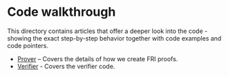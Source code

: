 # Code walkthrough

This directory contains articles that offer a deeper look into the code - showing the exact step-by-step behavior together with code examples and code pointers.


* [Prover](./prover_walkthrough.md) – Covers the details of how we create FRI proofs.
* [Verifier](./verifier_walkthrough.md) - Covers the verifier code.
